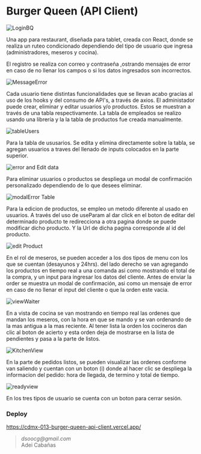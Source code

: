 # Burger Queen (API Client)
![LoginBQ](https://user-images.githubusercontent.com/101679628/219097765-c4771f83-f539-445b-aa64-f7777ad357ed.png)

Una app para restaurant, diseñada para tablet, creada con React, donde se realiza un ruteo condicionado dependiendo del tipo de usuario que ingresa (administradores, meseros y cocina). 

El registro se realiza con correo y contraseña ,ostrando mensajes de error en caso de no llenar los campos o si los datos ingresados son incorrectos.

![MessageError](https://user-images.githubusercontent.com/101679628/219098695-7ea8ea23-d961-40cb-b390-9fda5101d0ae.png)

Cada usuario tiene distintas funcionalidades que se llevan acabo gracias al uso de los hooks y del consumo de API's, a través de axios. 
El administador puede crear, eliminar y editar usuarios y/o productos. Estos se muestran a través de una tabla respectivamente. La tabla de empleados se realizo usando una librería y la la tabla de productos fue creada manualmente. 

![tableUsers](https://user-images.githubusercontent.com/101679628/219099634-16e493e4-3a22-41cb-bdc7-6891f8459890.png)

Para la tabla de ususarios. Se edita y elimina directamente sobre la tabla, se agregan usuarios a traves del llenado de inputs colocados en la parte superior. 

![error and Edit data](https://user-images.githubusercontent.com/101679628/219100464-0fe6ae29-a8d7-419e-b500-0034c065b031.png)

Para eliminar usuarios o productos se despliega un modal de confirmación personalizado dependiendo de lo que desees eliminar.

![modalError Table](https://user-images.githubusercontent.com/101679628/219100861-0283305a-4edc-4b75-8b07-4c018f6ca27a.png)

Para la edicion de productos, se empleo un metodo diferente al usado en usuarios. A través del uso de useParam al dar click en el boton de editar del determinado producto  te redirecciona a otra pagina donde  se puede modificar dicho producto. Y la Url de dicha pagina corresponde al id del producto.

![edit Product](https://user-images.githubusercontent.com/101679628/219101428-ea44542d-e0d6-4341-9b4b-54042a9cc8f7.png)


En el rol de meseros, se pueden acceder a los dos tipos de menu con los que se cuentan (desayunos y 24hrs). del lado derecho se van agregando los productos en tiempo real a una comanda asi como mostrando el total de la compra, y un input para ingresar los datos del cliente. Antes de enviar la order se muestra un modal de confirmación, asi como un mensaje de error en caso de no llenar el input del cliente o que la orden este vacia.

![viewWaiter](https://user-images.githubusercontent.com/101679628/219103160-1d8c79c9-b2e8-448c-94d1-f598d3ce3f66.png)

En a vista de cocina se van mostrando en tiempo real las ordenes que mandan los meseros, con la hora en que se mando y se van ordenando de la mas antigua a la mas reciente. Al tener lista la orden los cocineros dan clic al boton de acierto y esta orden deja de mostrarse en la lista de pendientes y pasa a la parte de listos.

![KitchenView](https://user-images.githubusercontent.com/101679628/219104318-762edd97-7a13-44c7-b38b-cb67af304d87.png)

En la parte de pedidos listos, se pueden visualizar las ordenes conforme van saliendo y cuentan con un boton (i) donde al hacer clic se despliega la informacion del pedido: hora de llegada, de termino y total de tiempo.

![readyview](https://user-images.githubusercontent.com/101679628/219105493-44ccb68a-25a4-4ead-aeb2-7886dd69a774.png)

En los tres tipos de usuario se cuenta con un boton para cerrar sesión.

### Deploy
https://cdmx-013-burger-queen-api-client.vercel.app/

 >_dsoocg@gmail.com_  
 >Adei Cabañas